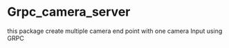 # Grpc_camera_server
this package create multiple camera end point with one camera Input using GRPC 
